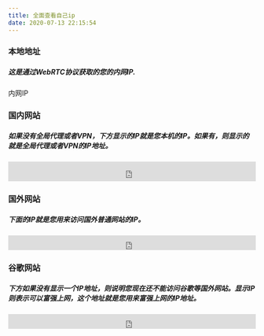 ```yaml
---
title: 全面查看自己ip
date: 2020-07-13 22:15:54
---
```

### 本地地址
##### 这是通过WebRTC协议获取的您的内网IP.
<span id="LANIP">内网IP</span>

<script>
               window.RTCPeerConnection = window.RTCPeerConnection || window.mozRTCPeerConnection || window.webkitRTCPeerConnection;   //compatibility for firefox and chrome
               var pc = new RTCPeerConnection({iceServers:[]}), noop = function(){};      
               pc.createDataChannel("");    //create a bogus data channel
               pc.createOffer(pc.setLocalDescription.bind(pc), noop);    // create offer and set local description
               pc.onicecandidate = function(ice){  //listen for candidate events
               if(!ice || !ice.candidate || !ice.candidate.candidate)  return;
                 var myIP = /([0-9]{1,3}(\.[0-9]{1,3}){3}|[a-f0-9]{1,4}(:[a-f0-9]{1,4}){7})/.exec(ice.candidate.candidate)[1];
                     //console.log('my IP: ', myIP);   
                     document.getElementById("LANIP").textContent=myIP;
                     pc.onicecandidate = noop;
                    };
</script>



### 国内网站
##### 如果没有全局代理或者VPN，下方显示的IP就是您本机的IP。如果有，则显示的就是全局代理或者VPN的IP地址。
<iframe src="https://myip.ipip.net" width="100%" height="40" scrolling="no" frameborder="0" marginheight="0" marginwidth="0"> </iframe>



### 国外网站
##### 下面的IP就是您用来访问国外普通网站的IP。
 <iframe src="https://api-ipv4.ip.sb/ip" width="100%" height="30" scrolling="no" frameborder="0" marginheight="0" marginwidth="0"> </iframe>



### 谷歌网站
##### 下方如果没有显示一个IP地址，则说明您现在还不能访问谷歌等国外网站。显示IP则表示可以富强上网，这个地址就是您用来富强上网的IP地址。
 <iframe src="https://ipv4.appspot.com/" width="100%" height="30" scrolling="no" frameborder="0" marginheight="0" marginwidth="0"> </iframe>